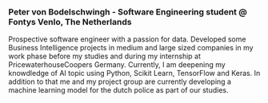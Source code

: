 ### Peter von Bodelschwingh - Software Engineering student @ Fontys Venlo, The Netherlands

<!--
**petervonb/petervonb** is a ✨ _special_ ✨ repository because its `README.md` (this file) appears on your GitHub profile.

Here are some ideas to get you started:

- 🔭 I’m currently working on ...
- 🌱 I’m currently learning ...
- 👯 I’m looking to collaborate on ...
- 🤔 I’m looking for help with ...
- 💬 Ask me about ...
- 📫 How to reach me: ...
- 😄 Pronouns: ...
- ⚡ Fun fact: ...
-->
Prospective software engineer with a passion for data. Developed some Business Intelligence projects in medium and large sized companies in my work phase before my studies and during my internship at PricewaterhouseCoopers Germany. Currently, I am deepening my knowdledge of AI topic using Python, Scikit Learn, TensorFlow and Keras. In addition to that me and my project group are currently developing a machine learning model for the dutch police as part of our studies. 

